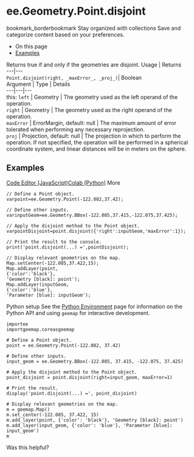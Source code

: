  
#  ee.Geometry.Point.disjoint
bookmark_borderbookmark Stay organized with collections  Save and categorize content based on your preferences.
  * On this page
  * [Examples](https://developers.google.com/earth-engine/apidocs/ee-geometry-point-disjoint#examples)


Returns true if and only if the geometries are disjoint.
Usage | Returns  
---|---  
`Point.disjoint(right, _maxError_, _proj_)`|  Boolean  
Argument | Type | Details  
---|---|---  
this: `left` | Geometry | The geometry used as the left operand of the operation.  
`right` | Geometry | The geometry used as the right operand of the operation.  
`maxError` | ErrorMargin, default: null | The maximum amount of error tolerated when performing any necessary reprojection.  
`proj` | Projection, default: null | The projection in which to perform the operation. If not specified, the operation will be performed in a spherical coordinate system, and linear distances will be in meters on the sphere.  
## Examples
[Code Editor (JavaScript)](https://developers.google.com/earth-engine/apidocs/ee-geometry-point-disjoint#code-editor-javascript-sample)[Colab (Python)](https://developers.google.com/earth-engine/apidocs/ee-geometry-point-disjoint#colab-python-sample) More
```
// Define a Point object.
varpoint=ee.Geometry.Point(-122.082,37.42);

// Define other inputs.
varinputGeom=ee.Geometry.BBox(-122.085,37.415,-122.075,37.425);

// Apply the disjoint method to the Point object.
varpointDisjoint=point.disjoint({'right':inputGeom,'maxError':1});

// Print the result to the console.
print('point.disjoint(...) =',pointDisjoint);

// Display relevant geometries on the map.
Map.setCenter(-122.085,37.422,15);
Map.addLayer(point,
{'color':'black'},
'Geometry [black]: point');
Map.addLayer(inputGeom,
{'color':'blue'},
'Parameter [blue]: inputGeom');
```
Python setup
See the [ Python Environment](https://developers.google.com/earth-engine/guides/python_install) page for information on the Python API and using `geemap` for interactive development.
```
importee
importgeemap.coreasgeemap
```
```
# Define a Point object.
point = ee.Geometry.Point(-122.082, 37.42)

# Define other inputs.
input_geom = ee.Geometry.BBox(-122.085, 37.415, -122.075, 37.425)

# Apply the disjoint method to the Point object.
point_disjoint = point.disjoint(right=input_geom, maxError=1)

# Print the result.
display('point.disjoint(...) =', point_disjoint)

# Display relevant geometries on the map.
m = geemap.Map()
m.set_center(-122.085, 37.422, 15)
m.add_layer(point, {'color': 'black'}, 'Geometry [black]: point')
m.add_layer(input_geom, {'color': 'blue'}, 'Parameter [blue]: input_geom')
m
```

Was this helpful?
